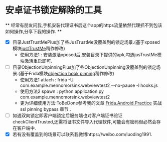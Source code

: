 # 安卓证书锁定解除的工具

** 经常有朋友问我,手机安装代理证书后这个app的https流量依然代理抓不到包该如何操作,分享下我的操作. ** 

- [x] 目录JustTrustMePlus加了些JusTrustMe没覆盖到的锁定场景.(基于xposed模块[justTrustMe](https://github.com/Fuzion24/JustTrustMe)稍作修改)
	- 使用方法1 : 安装激活xposed后,安装目录下提供的apk,勾选jusTrustMe模块激活重启即可.
- [ ] 目录ObjectionUnpinningPlus加了些ObjectionUnpinning没覆盖到的锁定场景.(基于Frida模块[objection hook pinning](https://github.com/sensepost/objection)稍作修改)
	- 使用方法1 attach : frida -U com.example.mennomorsink.webviewtest2 --no-pause -l hooks.js
	- 使用方法2 spawn : python application.py com.example.mennomorsink.webviewtest2
	- 更为详细使用方法:ToBeDone参考我的文章 [Frida.Android.Practice](https://github.com/WooyunDota/DroidDrops/2018/) 实战ssl pinning bypass 章节 .
- [ ] 如遇双向锁定即客户端锁定后服务端也对客户端证书验证checkClientTrusted,还需将证书文件导入代理软件,可能会有密码但必然会存在客户端中.
- [x] 若有没有覆盖到的场景可以联系我微博https://weibo.com/luoding1991.
